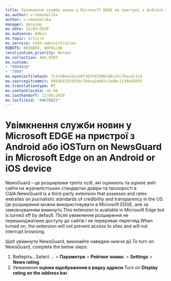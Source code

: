 ```yaml
---
title: Увімкнення служби новин у Microsoft EDGE на пристрої з Android або iOS
ms.author: v-smandalika
author: v-smandalika
manager: dansimp
ms.date: 12/03/2020
ms.audience: Admin
ms.topic: article
ms.service: o365-administration
ROBOTS: NOINDEX, NOFOLLOW
localization_priority: Normal
ms.collection: Adm_O365
ms.custom:
- "9004028"
- "7098"
ms.openlocfilehash: 7c3cb0eecb2ce073637623062d6c15c7bac4c1c9
ms.sourcegitcommit: 94036315916fbc79dca2a692c2e9bc1139dd28f6
ms.translationtype: MT
ms.contentlocale: uk-UA
ms.lasthandoff: 12/08/2020
ms.locfileid: "49678823"
---
```

# <a name="turn-on-newsguard-in-microsoft-edge-on-an-android-or-ios-device"></a><span data-ttu-id="13f4e-102">Увімкнення служби новин у Microsoft EDGE на пристрої з Android або iOS</span><span class="sxs-lookup"><span data-stu-id="13f4e-102">Turn on NewsGuard in Microsoft Edge on an Android or iOS device</span></span>

<span data-ttu-id="13f4e-103">NewsGuard – це розширення третіх осіб, які оцінюють та оцінює веб-сайти на журналістських стандартах довіри та прозорості в США.</span><span class="sxs-lookup"><span data-stu-id="13f4e-103">NewsGuard is a third-party extension that assesses and rates websites on journalistic standards of credibility and transparency in the US.</span></span> <span data-ttu-id="13f4e-104">Це розширення можна використовувати в Microsoft EDGE, але за замовчуванням вимкнуто.</span><span class="sxs-lookup"><span data-stu-id="13f4e-104">This extension is available in Microsoft Edge but is turned off by default.</span></span> <span data-ttu-id="13f4e-105">Після увімкнення розширення не перешкоджатиме доступу до сайтів і не перериває перегляд.</span><span class="sxs-lookup"><span data-stu-id="13f4e-105">When turned on, the extension will not prevent access to sites and will not interrupt browsing.</span></span>

<span data-ttu-id="13f4e-106">Щоб увімкнути NewsGuard, виконайте наведені нижче дії.</span><span class="sxs-lookup"><span data-stu-id="13f4e-106">To turn on NewsGuard, complete the below steps:</span></span>
1. <span data-ttu-id="13f4e-107">Виберіть...</span><span class="sxs-lookup"><span data-stu-id="13f4e-107">Select …</span></span><span data-ttu-id="13f4e-108"> > **Параметри**  >  **Рейтинг новин**.</span><span class="sxs-lookup"><span data-stu-id="13f4e-108"> > **Settings** > **News rating**.</span></span>
2. <span data-ttu-id="13f4e-109">Увімкнення **оцінки відображення в рядку адреси**.</span><span class="sxs-lookup"><span data-stu-id="13f4e-109">Turn on **Display rating on the address bar**.</span></span>